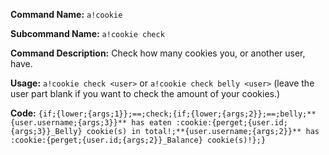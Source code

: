 **Command Name:** `a!cookie`

**Subcommand Name:** `a!cookie check`

**Command Description:**
Check how many cookies you, or another user, have.

**Usage:**
`a!cookie check <user>` or `a!cookie check belly <user>` (leave the user part blank if you want to check the amount of your cookies.)

**Code:**
```{if;{lower;{args;1}};==;check;{if;{lower;{args;2}};==;belly;**{user.username;{args;3}}** has eaten :cookie:{perget;{user.id;{args;3}}_Belly} cookie(s) in total!;**{user.username;{args;2}}** has :cookie:{perget;{user.id;{args;2}}_Balance} cookie(s)!};}```
